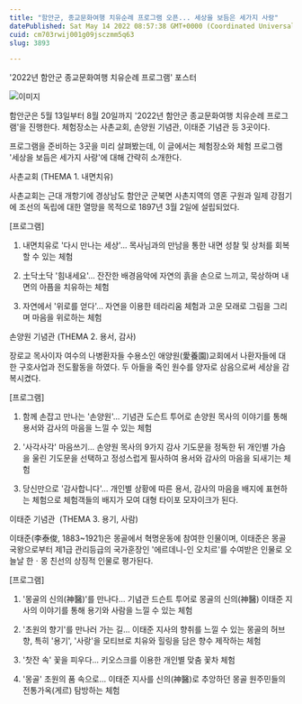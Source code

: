 ```yaml
---
title: "함안군, 종교문화여행 치유순례 프로그램 오픈... 세상을 보듬은 세가지 사랑"
datePublished: Sat May 14 2022 08:57:38 GMT+0000 (Coordinated Universal Time)
cuid: cm703rwij001g09jsczmm5q63
slug: 3893

---
```



'2022년 함안군 종교문화여행 치유순례 프로그램' 포스터

![이미지](https://cdn.hashnode.com/res/hashnode/image/upload/v1739255424909/4764e754-be2d-46d8-8a38-50a99e12a192.png)

함안군은 5월 13일부터 8월 20일까지 '2022년 함안군 종교문화여행 치유순례 프로그램'을 진행한다. 체험장소는 사촌교회, 손양원 기념관, 이태준 기념관 등 3곳이다.

프로그램을 준비하는 3곳을 미리 살펴봤는데, 이 글에서는 체험장소와 체험 프로그램 '세상을 보듬은 세가지 사랑'에 대해 간략히 소개한다.

사촌교회 (THEMA 1. 내면치유)

사촌교회는 근대 개항기에 경상남도 함안군 군북면 사촌지역의 영혼 구원과 일제 강점기에 조선의 독립에 대한 열망을 목적으로 1897년 3월 2일에 설립되었다.

[프로그램]

1. 내면치유로 '다시 만나는 세상'... 목사님과의 만남을 통한 내면 성찰 및 상처를 회복할 수 있는 체험

2. 土닥土닥 '힘내세요'... 잔잔한 배경음악에 자연의 흙을 손으로 느끼고, 묵상하며 내면의 아픔을 치유하는 체험

3. 자연에서 '위로를 얻다'... 자연을 이용한 테라리움 체험과 고운 모래로 그림을 그리며 마음을 위로하는 체험

손양원 기념관 (THEMA 2. 용서, 감사)

장로교 목사이자 여수의 나병환자들 수용소인 애양원(愛養園)교회에서 나환자들에 대한 구호사업과 전도활동을 하였다. 두 아들을 죽인 원수를 양자로 삼음으로써 세상을 감복시켰다.

[프로그램]

1. 함께 손잡고 만나는 '손양원'... 기념관 도슨트 투어로 손양원 목사의 이야기를 통해 용서와 감사의 마음을 느낄 수 있는 체험

2. '사각사각' 마음쓰기... 손양원 목사의 9가지 감사 기도문을 정독한 뒤 개인별 가슴을 울린 기도문을 선택하고 정성스럽게 필사하여 용서와 감사의 마음을 되새기는 체험

3. 당신만으로 '감사합니다'... 개인별 상황에 따른 용서, 감사의 마음을 배지에 표현하는 체험으로 체험객들의 배지가 모여 대형 타이포 모자이크가 된다.

이태준 기념관  (THEMA 3. 용기, 사람)

이태준(李泰俊, 1883~1921)은 몽골에서 혁명운동에 참여한 인물이며, 이태준은 몽골국왕으로부터 제1급 관리등급의 국가훈장인 '에르데니-인 오치르'를 수여받은 인물로 오늘날 한ㆍ몽 친선의 상징적 인물로 평가된다.

[프로그램]

1. '몽골의 신의(神醫)'를 만나다... 기념관 드슨트 투어로 몽골의 신의(神醫) 이태준 지사의 이야기를 통해 용기와 사람을 느낄 수 있는 체험

2. '초원의 향기'를 만나러 가는 길... 이태준 지사의 향취를 느낄 수 있는 몽골의 허브향, 특히 '용기', '사랑'을 모티브로 치유와 힐링을 담은 향수 제작하는 체험

3. '찻잔 속' 꽃을 피우다... 키오스크를 이용한 개인별 맞춤 꽃차 체험

4. '몽골' 초원의 품 속으로... 이태준 지사를 신의(神醫)로 추앙하던 몽골 원주민들의 전통가옥(게르) 탐방하는 체험